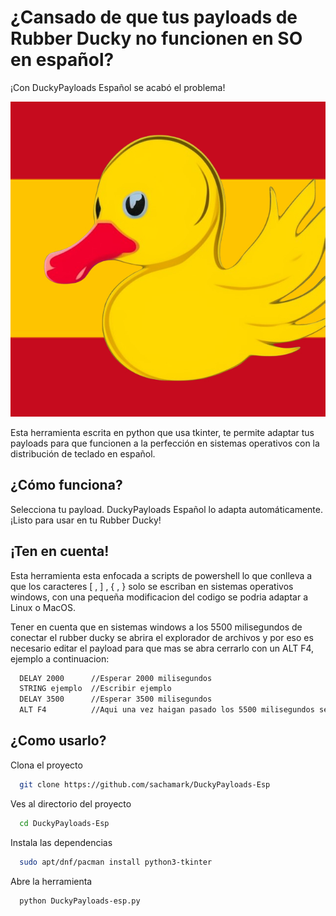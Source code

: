 # ¿Cansado de que tus payloads de Rubber Ducky no funcionen en SO en español?

¡Con DuckyPayloads Español se acabó el problema!

![](Img.jpg)

Esta herramienta escrita en python que usa tkinter, te permite adaptar tus payloads para que funcionen a la perfección en sistemas operativos con la distribución de teclado en español.


## ¿Cómo funciona?

Selecciona tu payload.
DuckyPayloads Español lo adapta automáticamente.
¡Listo para usar en tu Rubber Ducky!
## ¡Ten en cuenta!

Esta herramienta esta enfocada a scripts de powershell lo que conlleva a que los caracteres [ , ] , {  , } solo se escriban en sistemas operativos windows,
con una pequeña modificacion del codigo se podria adaptar a Linux o MacOS.

Tener en cuenta que en sistemas windows a los 5500 milisegundos de conectar el rubber ducky se abrira el explorador de archivos y por eso es necesario editar
el payload para que mas se abra cerrarlo con un ALT F4, ejemplo a continuacion:
```bash
  DELAY 2000      //Esperar 2000 milisegundos
  STRING ejemplo  //Escribir ejemplo
  DELAY 3500      //Esperar 3500 milisegundos
  ALT F4          //Aqui una vez haigan pasado los 5500 milisegundos se  abrira el explorador de archivos y se cerrara.
```

## ¿Como usarlo?

Clona el proyecto

```bash
  git clone https://github.com/sachamark/DuckyPayloads-Esp
```

Ves al directorio del proyecto

```bash
  cd DuckyPayloads-Esp
```

Instala las dependencias

```bash
  sudo apt/dnf/pacman install python3-tkinter
```

Abre la herramienta

```bash
  python DuckyPayloads-esp.py
```

